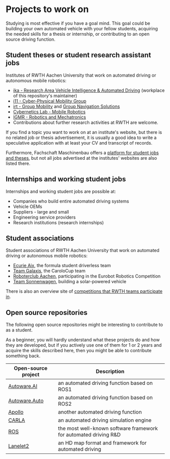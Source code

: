 # Projects to work on

Studying is most effective if you have a goal mind. This goal could be building your own automated vehicle with your fellow students, acquiring the needed skills for a thesis or internship, or contributing to an open source driving function.


## Student theses or student research assistant jobs

Institutes of RWTH Aachen University that work on automated driving or autonomous mobile robotics:

- [ika - Research Area Vehicle Intelligence & Automated Driving](https://www.ika.rwth-aachen.de/en/education/students/student-theses/recent-topics/automated-driving-department.html) (workplace of this repository's maintainer)
- [i11 - Cyber-Physical Mobility Group](https://www.embedded.rwth-aachen.de/doku.php?id=en:forschung:mobility)
- [irt - Group Mobility](https://www.irt.rwth-aachen.de/cms/IRT/Forschung/~izpn/Mobilitaet/?lidx=1) and [Group Navigation Solutions](https://www.irt.rwth-aachen.de/cms/IRT/Forschung/~izql/Navigationsloesungen/lidx/1/)
- [Cybernetics Lab - Mobile Robotics](https://cybernetics-lab.de/en/research-groups/mobilerob)
- [IGMR - Robotics and Mechatronics](https://www.igmr.rwth-aachen.de/index.php/de/rob)
- Contributions about further research activities at RWTH are welcome.

If you find a topic you want to work on at an institute's website, but there is no related job or thesis advertisement, it is usually a good idea to write a speculative application with at least your CV and transcript of records.

Furthermore, Fachschaft Maschinenbau offers a [platform for student jobs and theses](https://www.fsmb.rwth-aachen.de/jobs/), but not all jobs advertised at the institutes' websites are also listed there.


## Internships and working student jobs

Internships and working student jobs are possible at:
- Companies who build entire automated driving systems
- Vehicle OEMs
- Suppliers - large and small
- Engineering service providers
- Research institutions (research internships)

## Student associations

Student associations of RWTH Aachen University that work on automated driving or autonomous mobile robotics:
- [Ecurie Aix](https://ecurie-aix.de/), the formula student driverless team
- [Team Galaxis](http://galaxis.rwth-aachen.de/), the CaroloCup team
- [Roboterclub Aachen](https://www.roboterclub.rwth-aachen.de/), participating in the Eurobot Robotics Competition
- [Team Sonnenwagen](https://www.sonnenwagen.org/en/), building a solar-powered vehicle


There is also an overview site of [competitions that RWTH teams participate in](https://www.rwth-aachen.de/cms/root/Studium/Im-Studium/Engagement-Freizeit/~pdrx/Studentische-Wettbewerbe/lidx/1/).


## Open source repositories

The following open source repositories might be interesting to contribute to as a student.

As a beginner, you will hardly understand what these projects do and how they are developed, but if you actively use one of them for 1 or 2 years and acquire the skills described here, then you might be able to contribute something back.

| Open-source project | Description |
| --- | --- |
| [Autoware.AI](https://github.com/Autoware-AI) | an automated driving function based on ROS1 |
|  [Autoware.Auto](https://gitlab.com/autowarefoundation/autoware.auto/AutowareAuto)  | an automated driving function based on ROS2 |
| [Apollo](https://github.com/ApolloAuto/apollo) | another automated driving function |
| [CARLA](https://github.com/carla-simulator/carla) | an automated driving simulation engine |
| [ROS](https://github.com/ros2) | the most well-known software framework for automated driving R&D |
| [Lanelet2](https://github.com/fzi-forschungszentrum-informatik/Lanelet2) | an HD map format and framework for automated driving |
